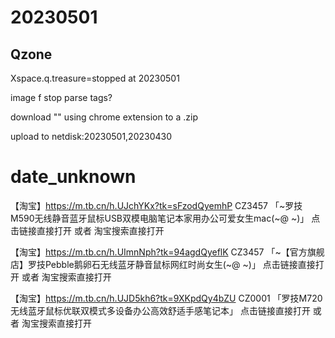 # 20230501

## Qzone

Xspace.q.treasure=stopped at 20230501

image f stop parse tags? 

download "" using chrome extension to a .zip

upload to netdisk:20230501,20230430

# date_unknown

【淘宝】https://m.tb.cn/h.UJchYKx?tk=sFzodQyemhP CZ3457 「~罗技M590无线静音蓝牙鼠标USB双模电脑笔记本家用办公可爱女生mac(~@ ~)」
点击链接直接打开 或者 淘宝搜索直接打开

【淘宝】https://m.tb.cn/h.UImnNph?tk=94agdQyeflK CZ3457 「~【官方旗舰店】罗技Pebble鹅卵石无线蓝牙静音鼠标网红时尚女生(~@ ~)」
点击链接直接打开 或者 淘宝搜索直接打开

【淘宝】https://m.tb.cn/h.UJD5kh6?tk=9XKpdQy4bZU CZ0001 「罗技M720无线蓝牙鼠标优联双模式多设备办公高效舒适手感笔记本」
点击链接直接打开 或者 淘宝搜索直接打开


